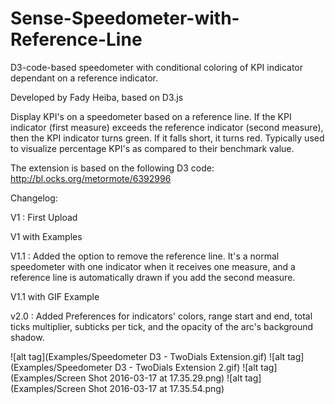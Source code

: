 # Sense-Speedometer-with-Reference-Line
D3-code-based speedometer with conditional coloring of KPI indicator dependant on a reference indicator.

Developed by Fady Heiba, based on D3.js

Display KPI's on a speedometer based on a reference line.
If the KPI indicator (first measure) exceeds the reference indicator (second measure), then the KPI indicator turns green. If it falls short, it turns red.
Typically used to visualize percentage KPI's as compared to their benchmark value.

The extension is based on the following D3 code:
http://bl.ocks.org/metormote/6392996

Changelog:

V1 : First Upload

V1 with Examples

V1.1 : Added the option to remove the reference line. It's a normal speedometer with one indicator when it receives one measure, and a reference line is automatically drawn if you add the second measure.

V1.1 with GIF Example

v2.0 : Added Preferences for indicators' colors, range start and end, total ticks multiplier, subticks per tick, and the opacity of the arc's background shadow.

![alt tag](Examples/Speedometer D3 - TwoDials Extension.gif)
![alt tag](Examples/Speedometer D3 - TwoDials Extension 2.gif)
![alt tag](Examples/Screen Shot 2016-03-17 at 17.35.29.png)
![alt tag](Examples/Screen Shot 2016-03-17 at 17.35.54.png)
